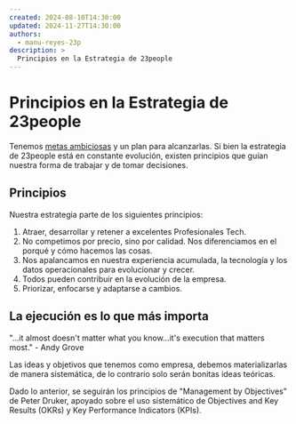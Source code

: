 ```yaml
---
created: 2024-08-10T14:30:00
updated: 2024-11-27T14:30:00
authors:
  - manu-reyes-23p
description: >
  Principios en la Estrategia de 23people
---
```


# Principios en la Estrategia de 23people

Tenemos [metas ambiciosas](goals.md) y un plan para alcanzarlas. Si bien la estrategia de 23people está en constante evolución, existen principios que guían nuestra forma de trabajar y de tomar decisiones.

## Principios

Nuestra estrategia parte de los siguientes principios:

1. Atraer, desarrollar y retener a excelentes Profesionales Tech.
2. No competimos por precio, sino por calidad. Nos diferenciamos en el porqué y cómo hacemos las cosas.
3. Nos apalancamos en nuestra experiencia acumulada, la tecnología y los datos operacionales para evolucionar y crecer.
4. Todos pueden contribuir en la evolución de la empresa.
5. Priorizar, enfocarse y adaptarse a cambios.

## La ejecución es lo que más importa

"...it almost doesn't matter what you know…it's execution that matters most." -  Andy Grove

Las ideas y objetivos que tenemos como empresa, debemos materializarlas de manera sistemática, de lo contrario solo serán bonitas ideas teóricas.

Dado lo anterior, se seguirán los principios de "Management by Objectives" de Peter Druker, apoyado sobre el uso sistemático de Objectives and Key Results (OKRs) y Key Performance Indicators (KPIs).
